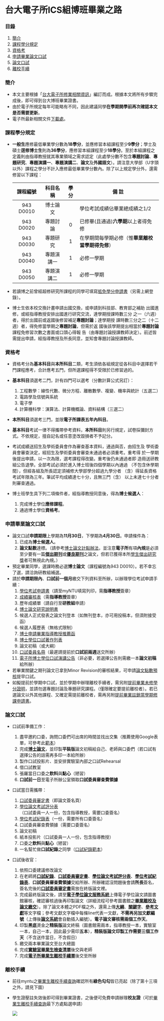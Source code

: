 # 台大電子所ICS組博班畢業之路

### 目錄
1. [簡介](#簡介)
1. [課程學分規定](#課程學分規定)
1. [資格考](#資格考)
1. [申請畢業論文口試](#申請畢業論文口試)
1. [論文口試](#論文口試)
1. [離校手續](#離校手續)

### 簡介
* 本文主要根據「[台大電子所修業相關資訊](http://www.giee.ntu.edu.tw/portal/student_lect.php)」編訂而成。根據本文將所有步驟完成後，即可得到台大博班畢業證書。
* 由於電子所規定每年可能略有不同，因此建議同學**在學期開學前再次確認本文是否需要更新**。
* 電子所最新相關文件[下載處](http://cc.ee.ntu.edu.tw/~giee/announce/download.htm)。

### 課程學分規定
* **一般生**應修最低畢業學分數為**18學分**，並應修習本組課程至少**9學分**；學士及碩士**逕修博士生**則為**36學分**，應修習本組課程至少**18學分**。至於本組課程之定義則由指導教授就其專業領域之需求認定（此處學分數不包含**專題討論**、**專題研究**、**專題演講一**、**專題演講二**、**論文**及**外國語文**）。請注意大學部（U字頭以外）課程之學分不計入應修最低畢業學分數內。除了以上規定學分外，還需修習以下課程：

    | 課程編號  |  科目名稱  | 學分 |                    備  註                        |
    |:---------:|:----------:|:----:|--------------------------------------------------|
    | 943 D0010 |  博士論文  |      | 學位考試成績佔畢業總成績之1/2                    |
    | 943 D0020 |  專題討論  |   0  | 已修畢(且通過)**六學期**以上者得免修             |
    | 943 D0030 |  專題研究  |   1  | 在學期間每學期必修（惟**畢業離校當學期得免修**） |
    | 943 D0040 | 專題演講一 |   1  | 必修一學期                                       |
    | 943 D0050 | 專題演講二 |   1  | 必修一學期                                       |

* 若讀博之前曾經超修研究所課程的同學可填寫[抵免學分申請書](http://cc.ee.ntu.edu.tw/~giee/announce/download/c21_waive.doc)（另需上網登錄）。
    
* 博士生依本校交換計畫申請出國交換，或申請到科技部、教育部之補助 出國進修，或經指導教授安排出國進行研究交流，達學期授課時數三分 之一（六週）者，得於出國前或返國後修習補足**專題討論**；達學期授 課時數三分之二（十二週）者，得免修當學期之**專題討論**，但需於返 國後該學期提出相當於**專題討論**課程免修習次數之書面或口頭心得報 告（由專題討論授課教師決定）。前述皆需提出申請，經指導教授及所長同意，並知會專題討論授課教師。

### 資格考
* 資格考分為**基本科目**與**本所科目**二類，考生須依各組規定從各科目中選擇若干門課程應考，合計應考五門，但所選課程得不受限於已修習過的。

* **基本科目**須選考二門，計有四門可以選考（分數計算公式另訂）：
    1. 工程數學：線性代數、微分方程、離散數學、複變、機率與統計（五選二）
    1. 電路學及信號與系統
    1. 電子學
    1. 計算機科學：演算法、計算機概論、資料結構（三選二）

* **本所科目**須選考三門，並限**電子所課表五年內科目**。

* **基本科目**考試一律不得攜帶參考資料，**本所科目**則另行規定，試卷採彌封方式。不依規定，擅自記名或任意塗改毀損者不予記分。

* 考試成績送招生及學術委員會作為審查基本資料，通過與否，由招生及 學術委員會審查決定，經招生及學術委員會審查未通過者必須重考。重考得 於一學期後提出申請，以一次為限，選考課程得改變。重考後仍未通過者即 造冊送研教組公告退學。全部考試必須於進入博士班後四個學期以內通過 （不包含休學期間），但經各組及所長認定須補修大學部學分超過九學分者 （含）得延長資格考試年限為三年。筆試平均成績達七十分，且無三門（含） 以上未達七十分者則審查通過。

* 博士班學生具下列二項條件者，經指導教授同意後，得為**博士候選人**：
    1. 完成博士學位**應修課程**。
    1. 通過博士學位**資格考**。

### 申請畢業論文口試
* 論文口試**申請期限**上學期為**11月30日**，下學期為**4月30日**。申請條件為：
    1. 已成為**博士候選人**。
    1. **論文點數**達標。（請參考[博士論文計點辦法](http://cc.ee.ntu.edu.tw/~giee/regulation/01_4_PhDPaperPoints_10601.pdf)，並注意**電子所**有項**內規**是必須至少要有一篇[**傑出期刊**](http://app.bebi.ntu.edu.tw/doc/download/105%e5%b9%b4%e5%ba%a6%e5%82%91%e5%87%ba%e6%9c%9f%e5%88%8a%e8%ab%96%e6%96%87%e6%b8%85%e5%86%8a(%e4%be%9d%e5%88%8a%e5%90%8d%e5%ad%97%e6%af%8d%e6%8e%92%e5%ba%8f).pdf)或[**優良期刊**](http://app.bebi.ntu.edu.tw/doc/download/105%e5%b9%b4%e5%ba%a6%e5%84%aa%e8%89%af%e6%9c%9f%e5%88%8a%e8%ab%96%e6%96%87%e6%b8%85%e5%86%8a(%e4%be%9d%e5%88%8a%e5%90%8d%e5%ad%97%e6%af%8d%e6%8e%92%e5%ba%8f).pdf)之論文，但若已獲得本所[學生傑出研究獎](http://cc.ee.ntu.edu.tw/~giee/announce/download/f01_outstanding.doc)者可無視此內規。）
* 預定畢業同學，選課時務必選**博士論文**（課程編號為943 D0010）。若不幸忘了選，請洽詢研教組補選。
* 請於**申請期限內**、**口試前一個月**繳交下列資料至所辦，以辦理學位考試申請手續：
    1. [學位考試申請書](http://my.ntu.edu.tw/)（請至myNTU填寫列印，需**指導教授**簽章）
    1. [成績審核表](http://cc.ee.ntu.edu.tw/~giee/announce/download/g01_check_phd.doc)（需**指導教授**簽章）
    1. 歷年成績單（請自行至**研教組**申請）
    1. [博士論文研究說明書](http://cc.ee.ntu.edu.tw/~giee/announce/download/h01_PhDThesisDescription.doc)
    1. 候選人正式發表之論文刊登本（如無刊登本，亦可用投稿本，但須附接受函）
    1. 候選人履歷表（無格式限制）
    1. [博士申請畢業指導教授推薦函](http://cc.ee.ntu.edu.tw/~giee/announce/download/h02_PhDRecommendLetter.doc)
    1. [博士學位口試著作列表](http://cc.ee.ntu.edu.tw/~giee/announce/download/h04_PhDPublicationList.doc)
    1. 論文初稿（或大綱）
    1. [口試委員名冊](http://cc.ee.ntu.edu.tw/~giee/announce/download/g02_committee_phd.doc)（最遲請提前於**口試前兩週**送交所辦）
    1. [電子所博士學位口試演講公告](http://cc.ee.ntu.edu.tw/~giee/announce/download/h03_PhDAnnounce.ppt)（非必要，若選擇公告則需繳一本**論文初稿**給所辦）
* 若畢業關鍵之期刊論文已拿到Minor Revision的審核結果，可申請[論文點數預核](http://cc.ee.ntu.edu.tw/~giee/announce/download/h05_credit.doc)提早口試。
* 如擬提前於學期中口試，並於學期中辦理離校手續者，需另附[提前畢業未修學分證明](http://gra103.aca.ntu.edu.tw/gra2007/gra/tienn/%E5%AD%B8%E4%BD%8D%E8%80%83%E8%A9%A6%E8%A1%A8%E5%86%8A/GRANOCREDIT.doc)，並請勿選專題討論及專題研究課程。（僅限確定要提前離校者）。若已選論文以外其他課程、又確定需提前離校者，需再另附[提前畢業註銷當學期修課申請書](http://gra103.aca.ntu.edu.tw/gra2007/gra/wu/delcurcou.doc)。

### 論文口試
* 口試前準備工作：
    1. 盡早邀約口委，詢問口委們可出席的時間並找出交集（推薦使用Google表單，可參考此[範本](https://goo.gl/forms/G67tAkNh5BzhgggY2)）
    1. 完成[**博士論文**](https://github.com/mediaic/NTU_PhD_Dissertation)，並印製**平裝版**論文初稿給自己、老師與口委們（若口試有選擇公告的話需再多印一本給所辦）
    1. 製作口試投影片、並安排實驗室內部之口試Rehearsal
    1. 借口試教室
    1. 張羅當日口委之**飲料**與**點心**（陋習）
    1. **口試前一日**至電子所辦公室領取**口試委員審查費領據**
    
* 口試當日需攜帶：
    1. [口試委員審定書](https://github.com/mediaic/NTU_PhD_Dissertation/raw/master/doc/Approval.docx)（即論文簽名頁）
    1. [學位論文考試評分表](http://cc.ee.ntu.edu.tw/~giee/announce/download/g03_thesis%20grade.doc)（口試委員一人一份，包含指導教授，需要口委簽名）
    1. [學位考試紀錄表](http://cc.ee.ntu.edu.tw/~giee/announce/download/g03_oral%20record.doc)（一份，需要所有口委簽名）
    1. 口試委員審查費領據（需要口委簽名）
    1. 論文初稿
    1. 紙本投影片（口試委員一人一份，包含指導教授）
    1. 口委之**飲料**與**點心**（陋習）
    1. 一名幫忙做**口試紀錄**之同學（[口試紀錄範本](./doc/defense_record.docx)）

* 口試後收官：
    1. 依照口委建議修改論文
    1. 在老師將[**口試紀錄**](./doc/defense_record.docx)、[**口試委員審定書**](https://github.com/mediaic/NTU_PhD_Dissertation/raw/master/doc/Approval.docx)、[**學位論文考試評分表**](http://cc.ee.ntu.edu.tw/~giee/announce/download/g03_thesis%20grade.doc)、[**學位考試紀錄表**](http://cc.ee.ntu.edu.tw/~giee/announce/download/g03_oral%20record.doc)、**口試委員審查費領據**交給所辦、所辦確認沒問題後會請**所長**簽名，簽名完後的[**口試委員審定書**](https://github.com/mediaic/NTU_PhD_Dissertation/raw/master/doc/Approval.docx)需放在終版論文裡。
    1. 完成最終版論文後，請至[**電子學位論文服務系統**](http://etds.lib.ntu.edu.tw/etdsystem/submit/submitLogin)上傳電子學位論文請圖書館審核，確認審核過後再印製論文（詳細流程可參考圖書館之[**畢業離校及論文繳交**](http://www.lib.ntu.edu.tw/node/103)）。除了論文本體之PDF檔之外，還需上傳[**大綱**](./doc/Outline.txt)、[**關鍵字**](./doc/Keyword.txt)、[**參考文獻**](./doc/Reference.txt)等文字檔；參考文獻文字檔中每條line代表一文獻，**不需再另加文獻編號**（上傳後[**論文系統**](http://www.airitilibrary.com/Search/alThesisbrowse?FirstID=U0001&type=Dissertations&changeColor=CU0001)會自動插入編號）。**電子論文審核需兩個工作天**。
    1. 印製**黑底**燙金之**精裝版**論文終稿（圖書館需兩本，指導教授一本，實驗室一本，自己一本，因此最少需印**五本**），**精裝版論文印製工作需要三個工作天**（不含送件當日，不含假日）
    1. 繳交兩本畢業論文至台大總圖
    1. 完成[**實驗室畢業生檢查清單**](./doc/mediaic_check_list.docx)後交與老師
    1. 完成[**電子所畢業生離校手續單**](http://cc.ee.ntu.edu.tw/~giee/announce/download/g21_leave.doc)後交至所辦
    
### 離校手續
* 前往myntu之[畢業生離校手續查詢](https://my.ntu.edu.tw/StudLeave/Login.aspx)確認所有**綠色勾勾**皆已亮起（除了第十三項之外，請見下圖）
* 學生證壓註失效後即可得到畢業證書，之後便可免費申請辦理**校友證**（可於[畢業生離校手續查詢](https://my.ntu.edu.tw/StudLeave/Login.aspx)最下方處點選申請）

    ![](./image/01.png)
